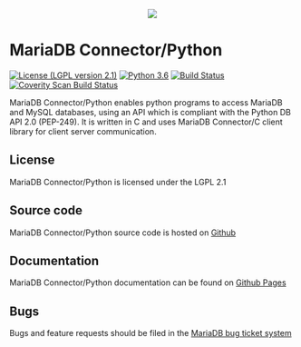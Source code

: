 <p align="center">
  <a href="http://mariadb.com/">
    <img src="https://mariadb.com/kb/static/images/logo-2018-black.png">
  </a>
</p>

# MariaDB Connector/Python

[![License (LGPL version 2.1)][licence-image]][licence-url]
[![Python 3.6][python-image]][python-url]
[![Build Status](https://travis-ci.com/mariadb-corporation/mariadb-connector-python.svg?branch=master)](https://travis-ci.com/mariadb-corporation/mariadb-connector-python)
<a href="https://scan.coverity.com/projects/mariadb-connector-python">
  <img alt="Coverity Scan Build Status"
       src="https://scan.coverity.com/projects/21386/badge.svg"/>
</a>

MariaDB Connector/Python enables python programs to access MariaDB and MySQL databases, using an API
which is compliant with the Python DB API 2.0 (PEP-249). It is written in C and uses MariaDB Connector/C
client library for client server communication.

## License

MariaDB Connector/Python is licensed under the LGPL 2.1

## Source code

MariaDB Connector/Python source code is hosted on [Github](https://github.com/mariadb-corporation/mariadb-connector-python)

## Documentation

MariaDB Connector/Python documentation can be found on [Github Pages](https://mariadb-corporation.github.io/mariadb-connector-python/)

## Bugs

Bugs and feature requests should be filed in the [MariaDB bug ticket system](https://jira.mariadb.org/)


[licence-image]:https://img.shields.io/badge/license-GNU%20LGPL%20version%202.1-green.svg?style=flat-square
[licence-url]:http://opensource.org/licenses/LGPL-2.1
[python-image]:https://img.shields.io/badge/python-3.6-blue.svg
[python-url]:https://www.python.org/downloads/release/python-360/
